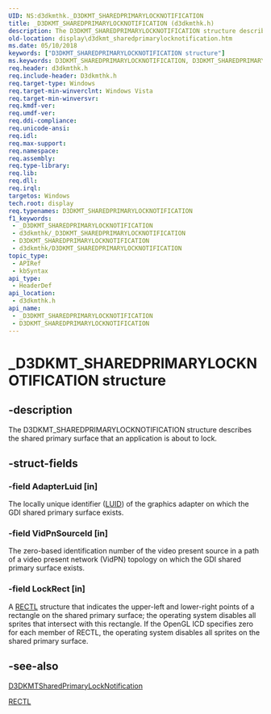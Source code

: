 ```yaml
---
UID: NS:d3dkmthk._D3DKMT_SHAREDPRIMARYLOCKNOTIFICATION
title: _D3DKMT_SHAREDPRIMARYLOCKNOTIFICATION (d3dkmthk.h)
description: The D3DKMT_SHAREDPRIMARYLOCKNOTIFICATION structure describes the shared primary surface that an application is about to lock.
old-location: display\d3dkmt_sharedprimarylocknotification.htm
ms.date: 05/10/2018
keywords: ["D3DKMT_SHAREDPRIMARYLOCKNOTIFICATION structure"]
ms.keywords: D3DKMT_SHAREDPRIMARYLOCKNOTIFICATION, D3DKMT_SHAREDPRIMARYLOCKNOTIFICATION structure [Display Devices], OpenGL_Structs_4ec11480-30cb-45a1-a31c-e7432ec45abf.xml, _D3DKMT_SHAREDPRIMARYLOCKNOTIFICATION, d3dkmthk/D3DKMT_SHAREDPRIMARYLOCKNOTIFICATION, display.d3dkmt_sharedprimarylocknotification
req.header: d3dkmthk.h
req.include-header: D3dkmthk.h
req.target-type: Windows
req.target-min-winverclnt: Windows Vista
req.target-min-winversvr: 
req.kmdf-ver: 
req.umdf-ver: 
req.ddi-compliance: 
req.unicode-ansi: 
req.idl: 
req.max-support: 
req.namespace: 
req.assembly: 
req.type-library: 
req.lib: 
req.dll: 
req.irql: 
targetos: Windows
tech.root: display
req.typenames: D3DKMT_SHAREDPRIMARYLOCKNOTIFICATION
f1_keywords:
 - _D3DKMT_SHAREDPRIMARYLOCKNOTIFICATION
 - d3dkmthk/_D3DKMT_SHAREDPRIMARYLOCKNOTIFICATION
 - D3DKMT_SHAREDPRIMARYLOCKNOTIFICATION
 - d3dkmthk/D3DKMT_SHAREDPRIMARYLOCKNOTIFICATION
topic_type:
 - APIRef
 - kbSyntax
api_type:
 - HeaderDef
api_location:
 - d3dkmthk.h
api_name:
 - _D3DKMT_SHAREDPRIMARYLOCKNOTIFICATION
 - D3DKMT_SHAREDPRIMARYLOCKNOTIFICATION
---
```


# _D3DKMT_SHAREDPRIMARYLOCKNOTIFICATION structure


## -description

The D3DKMT_SHAREDPRIMARYLOCKNOTIFICATION structure describes the shared primary surface that an application is about to lock.

## -struct-fields

### -field AdapterLuid [in]

The locally unique identifier (<a href="/windows-hardware/drivers/ddi/igpupvdev/ns-igpupvdev-_luid">LUID</a>) of the graphics adapter on which the GDI shared primary surface exists.

### -field VidPnSourceId [in]

The zero-based identification number of the video present source in a path of a video present network (VidPN) topology on which the GDI shared primary surface exists.

### -field LockRect [in]

A <a href="/windows/win32/api/windef/ns-windef-rectl">RECTL</a> structure that indicates the upper-left and lower-right points of a rectangle on the shared primary surface; the operating system disables all sprites that intersect with this rectangle. If the OpenGL ICD specifies zero for each member of RECTL, the operating system disables all sprites on the shared primary surface.

## -see-also

<a href="/windows-hardware/drivers/ddi/d3dkmthk/nf-d3dkmthk-d3dkmtsharedprimarylocknotification">D3DKMTSharedPrimaryLockNotification</a>



<a href="/windows/win32/api/windef/ns-windef-rectl">RECTL</a>

